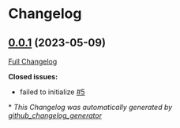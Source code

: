 # Changelog

## [0.0.1](https://github.com/OpenVoiceOS/ovos-skill-easter-eggs/tree/0.0.1) (2023-05-09)

[Full Changelog](https://github.com/OpenVoiceOS/ovos-skill-easter-eggs/compare/0.0.1...0.0.1)

**Closed issues:**

- failed to initialize [\#5](https://github.com/OpenVoiceOS/ovos-skill-easter-eggs/issues/5)



\* *This Changelog was automatically generated by [github_changelog_generator](https://github.com/github-changelog-generator/github-changelog-generator)*
